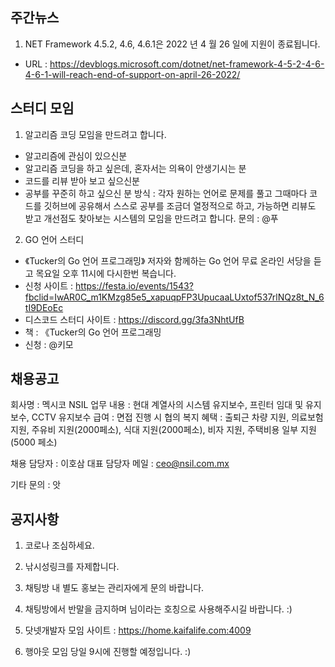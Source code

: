 ## 주간뉴스
1) NET Framework 4.5.2, 4.6, 4.6.1은 2022 년 4 월 26 일에 지원이 종료됩니다.
- URL : https://devblogs.microsoft.com/dotnet/net-framework-4-5-2-4-6-4-6-1-will-reach-end-of-support-on-april-26-2022/

## 스터디 모임
1) 알고리즘 코딩 모임을 만드려고 합니다.
- 알고리즘에 관심이 있으신분
- 알고리즘 코딩을 하고 싶은데, 혼자서는 의욕이 안생기시는 분
- 코드를 리뷰 받아 보고 싶으신분 
- 공부를 꾸준히 하고 싶으신 분
방식 : 각자 원하는 언어로 문제를 풀고 그때마다 코드를 
깃허브에 공유해서 스스로 공부를 조금더 열정적으로 하고, 
가능하면 리뷰도 받고 개선점도 찾아보는 시스템의 모임을 
만드려고 합니다.
문의 : @푸  

2) GO 언어 스터디
- 《Tucker의 Go 언어 프로그래밍》 저자와 함께하는 Go 언어 무료 온라인 서당을 듣고 목요일 오후 11시에 다시한번 복습니다.
- 신청 사이트 : https://festa.io/events/1543?fbclid=IwAR0C_m1KMzg85e5_xapuqpFP3UpucaaLUxtof537rlNQz8t_N_6tI9DEoEc
- 디스코드 스터디 사이트 : https://discord.gg/3fa3NhtUfB
- 책 : 《Tucker의 Go 언어 프로그래밍
- 신청 : @키모 

## 채용공고
회사명 : 멕시코 NSIL
업무 내용 : 현대 계열사의 시스템 유지보수, 프린터 임대 및 유지보수, CCTV 유지보수
급여 : 면접 진행 시 협의
복지 혜택 : 출퇴근 차량 지원, 의료보험 지원, 주유비 지원(2000페소), 식대 지원(2000페소), 비자 지원, 주택비용 일부 지원 (5000 페소)

채용 담당자 : 이호삼 대표
담당자 메일 : ceo@nsil.com.mx

기타 문의 : 앗

## 공지사항

1) 코로나 조심하세요.

2) 낚시성링크를 자제합니다.

3) 채팅방 내 별도 홍보는 관리자에게 문의 바랍니다. 

4) 채팅방에서 반말을 금지하며 님이라는 호칭으로 사용해주시길 바랍니다. :)

5) 닷넷개발자 모임 사이트 : https://home.kaifalife.com:4009

6) 행아웃 모임 당일 9시에 진행할 예정입니다. :)
